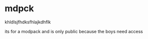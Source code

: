 # mdpck
khldlsjfhdksfhlajkdhflk



its for a modpack and is only public because the boys need access
